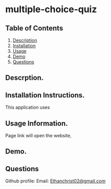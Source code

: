 # multiple-choice-quiz
## Table of Contents

1. [Description](https://github.com/EChrist01/multiple-choice-quiz#descrption)
2. [Installation](https://github.com/EChrist01/multiple-choice-quiz/blob/main/README.md#installation-instructions)
3. [Usage](https://github.com/EChrist01/multiple-choice-quiz/blob/main/README.md#usage-information)
4. [Demo]()
5. [Questions]()

## Descrption.


## Installation Instructions.
This application uses

## Usage Information.
Page link will open the website, 

## Demo.

## Questions
Github profile: 
Email: Ethanchrist02@gmail.com

